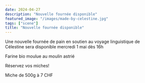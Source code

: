 ```yaml
---
date: 2024-04-27
description: "Nouvelle fournée disponible"
featured_image: "/images/made-by-celestine.jpg"
tags: ["scene"]
title: "Nouvelle fournée disponible"
---
```


Une nouvelle fournée de pain en soutien au voyage linguistique de Célestine sera disponible
mercredi 1 mai dès 16h


Farine bio moulue au moulin astrié



Réservez vos miches!

Miche de 500g à 7 CHF

